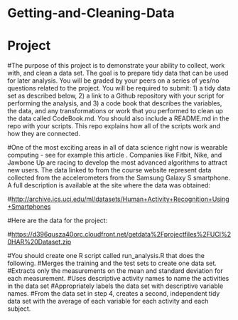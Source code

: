 # Getting-and-Cleaning-Data
# Project

#The purpose of this project is to demonstrate your ability to collect, work with, and clean a data set. The goal is to prepare tidy data that can be used for later analysis. You will be graded by your peers on a series of yes/no questions related to the project. You will be required to submit: 1) a tidy data set as described below, 2) a link to a Github repository with your script for performing the analysis, and 3) a code book that describes the variables, the data, and any transformations or work that you performed to clean up the data called CodeBook.md. You should also include a README.md in the repo with your scripts. This repo explains how all of the scripts work and how they are connected.  

#One of the most exciting areas in all of data science right now is wearable computing - see for example this article . Companies like Fitbit, Nike, and Jawbone Up are racing to develop the most advanced algorithms to attract new users. The data linked to from the course website represent data collected from the accelerometers from the Samsung Galaxy S smartphone. A full description is available at the site where the data was obtained: 

#http://archive.ics.uci.edu/ml/datasets/Human+Activity+Recognition+Using+Smartphones 

#Here are the data for the project: 

#https://d396qusza40orc.cloudfront.net/getdata%2Fprojectfiles%2FUCI%20HAR%20Dataset.zip 

#You should create one R script called run_analysis.R that does the following. 
#Merges the training and the test sets to create one data set.
#Extracts only the measurements on the mean and standard deviation for each measurement. 
#Uses descriptive activity names to name the activities in the data set
#Appropriately labels the data set with descriptive variable names. 
#From the data set in step 4, creates a second, independent tidy data set with the average of each variable for each activity and each subject.
